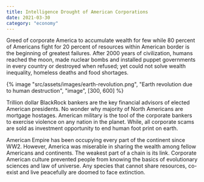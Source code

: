```yaml
---
title: Intelligence Drought of American Corporations
date: 2021-03-30
category: "economy"
---
```


Greed of corporate America to accumulate wealth for few while 80 percent of Americans fight for 20 percent of resources within American border is the beginning of greatest failures. After 2000 years of civilization, humans reached the moon, made nuclear bombs and installed puppet governments in every country or destroyed when refused; yet could not solve wealth inequality, homeless deaths and food shortages.

<!-- excerpt -->

{% image "src/assets/images/earth-revolution.png", "Earth revolution due to human destruction", "image", [300, 600] %}

Trillion dollar BlackRock bankers are the key financial advisors of elected American presidents. No wonder why majority of North Americans are mortgage hostages. American military is the tool of the corporate bankers to exercise violence on any nation in the planet. While, all corporate scams are sold as investment opportunity to end human foot print on earth.

American Empire has been occupying every part of the continent since WW2. However, America was miserable in sharing the wealth among fellow Americans and continents. The weakest part of a chain is its link. Corporate American culture prevented people from knowing the basics of evolutionary sciences and law of universe. Any species that cannot share resources, co-exist and live peacefully are doomed to face extinction.
